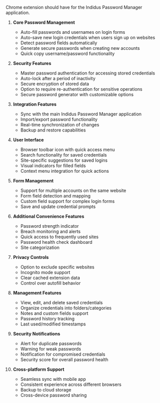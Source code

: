 Chrome extension should have for the Indidus Password Manager application.

1. **Core Password Management**
   - Auto-fill passwords and usernames on login forms
   - Auto-save new login credentials when users sign up on websites
   - Detect password fields automatically
   - Generate secure passwords when creating new accounts
   - Quick copy username/password functionality

2. **Security Features**
   - Master password authentication for accessing stored credentials
   - Auto-lock after a period of inactivity
   - Secure encryption of stored data
   - Option to require re-authentication for sensitive operations
   - Secure password generator with customizable options

3. **Integration Features**
   - Sync with the main Indidus Password Manager application
   - Import/export password functionality
   - Real-time synchronization of changes
   - Backup and restore capabilities

4. **User Interface**
   - Browser toolbar icon with quick access menu
   - Search functionality for saved credentials
   - Site-specific suggestions for saved logins
   - Visual indicators for filled fields
   - Context menu integration for quick actions

5. **Form Management**
   - Support for multiple accounts on the same website
   - Form field detection and mapping
   - Custom field support for complex login forms
   - Save and update credential prompts

6. **Additional Convenience Features**
   - Password strength indicator
   - Breach monitoring and alerts
   - Quick access to frequently used sites
   - Password health check dashboard
   - Site categorization

7. **Privacy Controls**
   - Option to exclude specific websites
   - Incognito mode support
   - Clear cached extension data
   - Control over autofill behavior

8. **Management Features**
   - View, edit, and delete saved credentials
   - Organize credentials into folders/categories
   - Notes and custom fields support
   - Password history tracking
   - Last used/modified timestamps

9. **Security Notifications**
   - Alert for duplicate passwords
   - Warning for weak passwords
   - Notification for compromised credentials
   - Security score for overall password health

10. **Cross-platform Support**
    - Seamless sync with mobile app
    - Consistent experience across different browsers
    - Backup to cloud storage
    - Cross-device password sharing
